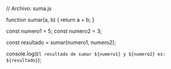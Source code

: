 // Archivo: suma.js

function sumar(a, b) {
  return a + b;
}

const numero1 = 5;
const numero2 = 3;

const resultado = sumar(numero1, numero2);

console.log(`El resultado de sumar ${numero1} y ${numero2} es: ${resultado}`);
